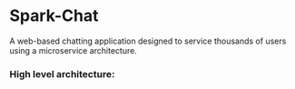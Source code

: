 # Spark-Chat
 
A web-based chatting application designed to service thousands of users using a microservice architecture.


### High level architecture:

